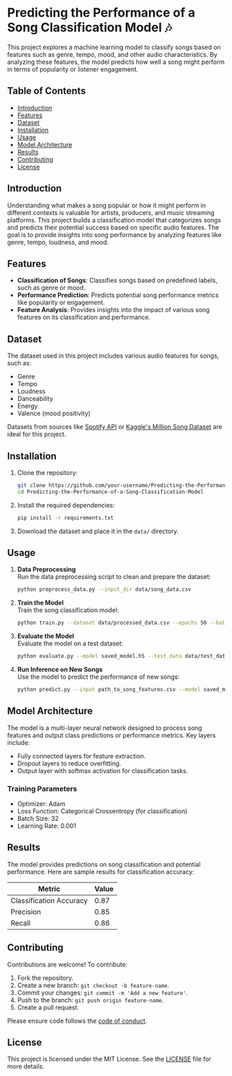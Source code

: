 # Predicting the Performance of a Song Classification Model 🎶

This project explores a machine learning model to classify songs based on features such as genre, tempo, mood, and other audio characteristics. By analyzing these features, the model predicts how well a song might perform in terms of popularity or listener engagement.

## Table of Contents

- [Introduction](#introduction)
- [Features](#features)
- [Dataset](#dataset)
- [Installation](#installation)
- [Usage](#usage)
- [Model Architecture](#model-architecture)
- [Results](#results)
- [Contributing](#contributing)
- [License](#license)

## Introduction

Understanding what makes a song popular or how it might perform in different contexts is valuable for artists, producers, and music streaming platforms. This project builds a classification model that categorizes songs and predicts their potential success based on specific audio features. The goal is to provide insights into song performance by analyzing features like genre, tempo, loudness, and mood.

## Features

- **Classification of Songs**: Classifies songs based on predefined labels, such as genre or mood.
- **Performance Prediction**: Predicts potential song performance metrics like popularity or engagement.
- **Feature Analysis**: Provides insights into the impact of various song features on its classification and performance.

## Dataset

The dataset used in this project includes various audio features for songs, such as:

- Genre
- Tempo
- Loudness
- Danceability
- Energy
- Valence (mood positivity)

Datasets from sources like [Spotify API](https://developer.spotify.com/documentation/web-api/) or [Kaggle's Million Song Dataset](https://www.kaggle.com/datasets/zusmani/spotify-dataset-19212020-160k-tracks) are ideal for this project. 

## Installation

1. Clone the repository:
   ```bash
   git clone https://github.com/your-username/Predicting-the-Performance-of-a-Song-Classification-Model.git
   cd Predicting-the-Performance-of-a-Song-Classification-Model
   ```

2. Install the required dependencies:
   ```bash
   pip install -r requirements.txt
   ```

3. Download the dataset and place it in the `data/` directory.

## Usage

1. **Data Preprocessing**  
   Run the data preprocessing script to clean and prepare the dataset:
   ```bash
   python preprocess_data.py --input_dir data/song_data.csv
   ```

2. **Train the Model**  
   Train the song classification model:
   ```bash
   python train.py --dataset data/processed_data.csv --epochs 50 --batch_size 32
   ```

3. **Evaluate the Model**  
   Evaluate the model on a test dataset:
   ```bash
   python evaluate.py --model saved_model.h5 --test_data data/test_data.csv
   ```

4. **Run Inference on New Songs**  
   Use the model to predict the performance of new songs:
   ```bash
   python predict.py --input path_to_song_features.csv --model saved_model.h5
   ```

## Model Architecture

The model is a multi-layer neural network designed to process song features and output class predictions or performance metrics. Key layers include:

- Fully connected layers for feature extraction.
- Dropout layers to reduce overfitting.
- Output layer with softmax activation for classification tasks.

### Training Parameters

- Optimizer: Adam
- Loss Function: Categorical Crossentropy (for classification)
- Batch Size: 32
- Learning Rate: 0.001

## Results

The model provides predictions on song classification and potential performance. Here are sample results for classification accuracy:

| Metric          | Value      |
|-----------------|------------|
| Classification Accuracy | 0.87      |
| Precision       | 0.85       |
| Recall          | 0.86       |

## Contributing

Contributions are welcome! To contribute:

1. Fork the repository.
2. Create a new branch: `git checkout -b feature-name`.
3. Commit your changes: `git commit -m 'Add a new feature'`.
4. Push to the branch: `git push origin feature-name`.
5. Create a pull request.

Please ensure code follows the [code of conduct](CODE_OF_CONDUCT.md).

## License

This project is licensed under the MIT License. See the [LICENSE](LICENSE) file for more details.
